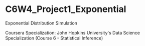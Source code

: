 # C6W4_Project1_Exponential
Exponential Distribution Simulation

Coursera Specialization:  John Hopkins University's Data Science Specialization (Course 6 - Statistical Inference)
